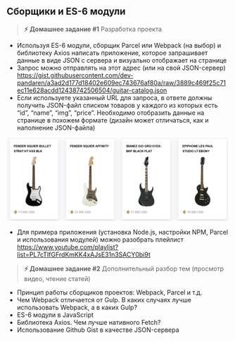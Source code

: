 
## Сборщики и ES-6 модули

> **⚡️ Домашнее задание #1**
Разработка проекта

- Используя ES-6 модули, сборщик Parcel или Webpack (на выбор) и библиотеку Axios написать приложение, которое запрашивает данные в виде JSON с сервера и визуально отображает на странице
- Запрос можно отправлять на этот адрес (или на свой JSON-сервер) https://gist.githubusercontent.com/dev-pandaren/a3ad2d177d18402e609ec743676af80a/raw/3889c469f25c71ec11e628acdd12438742506504/guitar-catalog.json
- Если используете указанный URL для запроса, в ответе должны получить JSON-файл списком товаров у каждого из которых есть “id”, “name”, “img”, “price”. Необходимо отобразить данные на странице в похожем формате (дизайн может отличаться, как и наполнение JSON-файла)

<img src="./img/img1.png" />

- Для примера приложения (установка Node.js, настройки NPM, Parcel и использования модулей) можно разобрать плейлист https://www.youtube.com/playlist?list=PL7cTIfGFrdKmKK4xAJsE31n3SACY0bi9t

> **⚡️ Домашнее задание #2**
Дополнительный разбор тем (просмотр видео, чтение статей)

- Принцип работы сборщиков проектов: Webpack, Parcel и т.д.
- Чем Webpack отличается от Gulp. В каких случаях лучше использовать Webpack, а в каких Gulp?
- ES-6 модули в JavaScript
- Библиотека Axios. Чем лучше нативного Fetch?
- Использование Github Gist в качестве JSON-сервера
